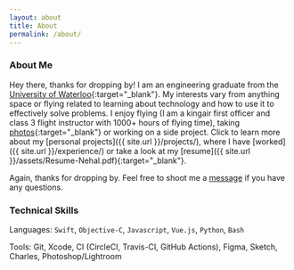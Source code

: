 ```yaml
---
layout: about
title: About
permalink: /about/
---
```

### About Me

Hey there, thanks for dropping by! I am an engineering graduate from the [University of Waterloo][uw-syde]{:target="_blank"}. My interests vary from anything space or flying related to learning about technology and how to use it to effectively solve problems. I enjoy flying (I am a kingair first officer and class 3 flight instructor with 1000+ hours of flying time), taking [photos][instagram]{:target="_blank"} or working on a side project. Click to learn more about my [personal projects]({{ site.url }}/projects/), where I have [worked]({{ site.url }}/experience/) or take a look at my [resume]({{ site.url }}/assets/Resume-Nehal.pdf){:target="_blank"}.

Again, thanks for dropping by. Feel free to shoot me a [message](mailto:{{site.email}}) if you have any questions.

### Technical Skills

Languages: `Swift`, `Objective-C`, `Javascript`, `Vue.js`, `Python`, `Bash`

Tools: Git, Xcode, CI (CircleCI, Travis-CI, GitHub Actions), Figma, Sketch, Charles, Photoshop/Lightroom

[uw-syde]: https://uwaterloo.ca/systems-design-engineering/
[instagram]: https://www.instagram.com/nkanetka
